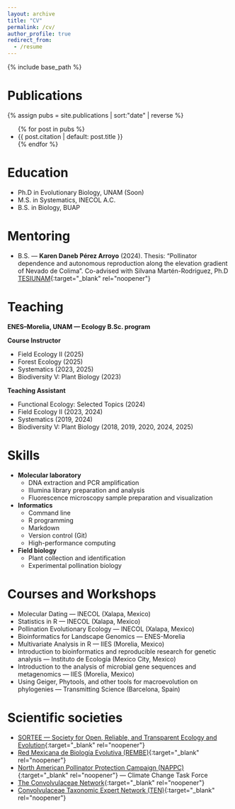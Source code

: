 ```yaml
---
layout: archive
title: "CV"
permalink: /cv/
author_profile: true
redirect_from:
  - /resume
---
```


{% include base_path %}

<h1>Publications</h1>
{% assign pubs = site.publications | sort:"date" | reverse %}

<ul class="bibliography">
{% for post in pubs %}
  <li>
    {{ post.citation | default: post.title }}
  </li>
{% endfor %}
</ul>

  
Education
======
* Ph.D in Evolutionary Biology, UNAM (Soon)
* M.S. in Systematics, INECOL A.C.
* B.S. in Biology, BUAP

Mentoring
======
* B.S. — **Karen Daneb Pérez Arroyo** (2024). Thesis: “Pollinator dependence and autonomous reproduction along the elevation gradient of Nevado de Colima”.  Co-advised with Silvana Martén-Rodríguez, Ph.D
  [TESIUNAM](https://hdl.handle.net/20.500.14330/TES01000864396){:target="_blank" rel="noopener"}

Teaching
======
**ENES–Morelia, UNAM — Ecology B.Sc. program**

**Course Instructor**
- Field Ecology II (2025)
- Forest Ecology (2025)
- Systematics (2023, 2025)
- Biodiversity V: Plant Biology (2023)

**Teaching Assistant**
- Functional Ecology: Selected Topics (2024)
- Field Ecology II (2023, 2024)
- Systematics (2019, 2024)
- Biodiversity V: Plant Biology (2018, 2019, 2020, 2024, 2025)
  
Skills
======
* **Molecular laboratory**
  * DNA extraction and PCR amplification
  * Illumina library preparation and analysis
  * Fluorescence microscopy sample preparation and visualization
* **Informatics**
  * Command line
  * R programming
  * Markdown
  * Version control (Git)
  * High-performance computing
* **Field biology**
  * Plant collection and identification
  * Experimental pollination biology

Courses and Workshops
======
* Molecular Dating — INECOL (Xalapa, Mexico)
* Statistics in R — INECOL (Xalapa, Mexico)
* Pollination Evolutionary Ecology — INECOL (Xalapa, Mexico)
* Bioinformatics for Landscape Genomics — ENES-Morelia
* Multivariate Analysis in R — IIES (Morelia, Mexico)
* Introduction to bioinformatics and reproducible research for genetic analysis — Instituto de Ecología (Mexico City, Mexico)
* Introduction to the analysis of microbial gene sequences and metagenomics — IIES (Morelia, Mexico)
* Using Geiger, Phytools, and other tools for macroevolution on phylogenies — Transmitting Science (Barcelona, Spain)

 
Scientific societies
======
* [SORTEE — Society for Open, Reliable, and Transparent Ecology and Evolution](https://sortee.org/){:target="_blank" rel="noopener"}
* [Red Mexicana de Biología Evolutiva (REMBE)](https://mexevol.com/){:target="_blank" rel="noopener"}
* [North American Pollinator Protection Campaign (NAPPC)](https://www.pollinator.org/){:target="_blank" rel="noopener"} — Climate Change Task Force
* [The Convolvulaceae Network](https://sites.google.com/view/theconvolvulaceaenetwork){:target="_blank" rel="noopener"}
* [Convolvulaceae Taxonomic Expert Network (TEN)](https://about.worldfloraonline.org/tens/convolvulaceae){:target="_blank" rel="noopener"}

